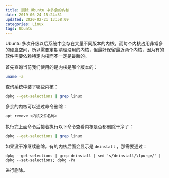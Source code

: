 ```yaml
---
title: 删除 Ubuntu 中多余的内核
date: 2019-06-24 15:24:31
updated: 2020-02-21 13:58:09
categories: Linux
tags: Ubuntu
---
```

Ubuntu 多次升级以后系统中会存在大量不同版本的内核，而每个内核占用非常多的硬盘空间，所以需要定期清理没用的内核，但最好保留最近两个内核，因为有的软件需要依赖特定内核而不一定是最新的。

首先查询当前我们使用的是内核是哪个版本的：

```bash
uname -a
```

查询系统中装了哪些内核：

```bash
dpkg --get-selections | grep linux
```
多余的内核可以通过命令删除：

```bash
apt remove <内核文件名称>
```

执行完上面命令后接着执行以下命令查看内核是否都删除干净了：

```bash
dpkg --get-selections | grep linux
```

如果没干净继续删除。有的内核后面会显示是 `deinstall` ，那需要通过：

```
dpkg --get-selections | grep deinstall | sed 's/deinstall/\lpurge/' | dpkg --set-selections; dpkg -Pa
```

进行删除。
